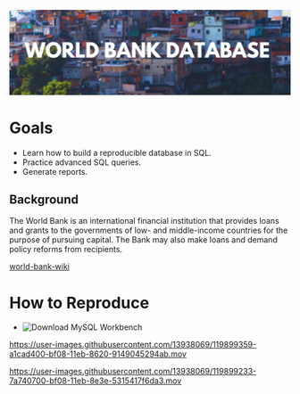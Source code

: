 ![header](./visuals/World-Bank-Database-Header.png)

# Goals
- Learn how to build a reproducible database in SQL.
- Practice advanced SQL queries.
- Generate reports.

## Background
The World Bank is an international financial institution that provides loans and grants to the governments of low- and middle-income countries for the purpose of pursuing capital. The Bank may also make loans and demand policy reforms from recipients.

[world-bank-wiki](https://en.wikipedia.org/wiki/World_Bank)


# How to Reproduce
- ![Download MySQL Workbench](https://dev.mysql.com/downloads/workbench/)

https://user-images.githubusercontent.com/13938069/119899359-a1cad400-bf08-11eb-8620-9149045294ab.mov


https://user-images.githubusercontent.com/13938069/119899233-7a740700-bf08-11eb-8e3e-5315417f6da3.mov

